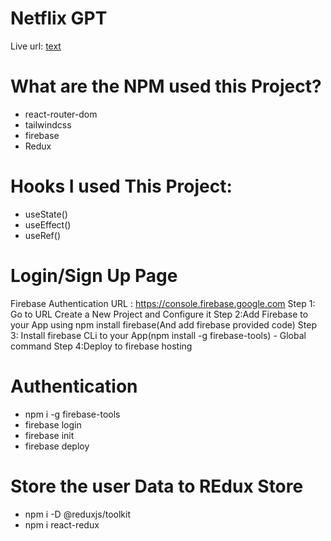 # Netflix GPT
Live url: [text](https://netflixgpt-cee91.web.app/)
 
 # What are the NPM used this Project?
  - react-router-dom
  - tailwindcss
  - firebase
  - Redux
  
 # Hooks I used This Project:
  - useState()
  - useEffect()
  - useRef()
  
 # Login/Sign Up Page
 
 Firebase Authentication URL : https://console.firebase.google.com
 Step 1: Go to URL Create a New Project and Configure it
 Step 2:Add Firebase to your App using npm install firebase(And add firebase provided code)
 Step 3: Install firebase CLi to your App(npm install -g firebase-tools) - Global command
 Step 4:Deploy to firebase hosting

 # Authentication
  - npm i -g firebase-tools
  - firebase login
  - firebase init
  - firebase deploy
  
 # Store the user Data to REdux Store
   - npm i -D @reduxjs/toolkit
   - npm i  react-redux
    
  